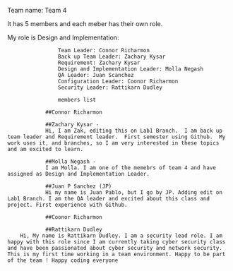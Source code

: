 Team name: Team 4

It has 5 members and each meber has their own role.

My role is Design and Implementation: 


                    Team Leader: Connor Richarmon
                    Back up Team Leader: Zachary Kysar
                    Requirement: Zachary Kysar
                    Design and Implementation Leader: Molla Negash
                    QA Leader: Juan Scanchez
                    Configuration Leader: Coonor Richarmon
                    Security Leader: Rattikarn Dudley
                    
                    members list
                    
                ##Connor Richarmon
                
                ##Zachary Kysar - 
                Hi, I am Zak, editing this on Lab1 Branch.  I am back up team leader and Requirement leader.  First semester using Github.  My work uses it, and branches, so I am very interested in these topics and am excited to learn.  
               
                ##Molla Negash - 
                I am Molla. I am one of the memebrs of team 4 and have assigned as Design and Implementation Leader.
                
                ##Juan P Sanchez (JP)
                Hi my name is Juan Pablo, but I go by JP. Adding edit on Lab1 Branch. I am the QA leader and excited about this class and project. First experience with Github.   
                
                ##Coonor Richarmon
                
                ##Rattikarn Dudley
		Hi, My name is Rattikarn Dudley. I am a security lead role. I am happy with this role since I am currently taking cyber security class and have been passionated about cyber security and network security. This is my first time working in a team environment. Happy to be part of the team ! Happy coding everyone 





